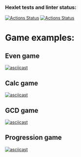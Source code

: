 ### Hexlet tests and linter status:
[![Actions Status](https://github.com/QED-tech/java-project-lvl1/workflows/hexlet-check/badge.svg)](https://github.com/QED-tech/java-project-lvl1/actions)
[![Actions Status](https://github.com/QED-tech/java-project-lvl1/workflows/linter/badge.svg)](https://github.com/QED-tech/java-project-lvl1/actions)

# Game examples:

## Even game
[![asciicast](https://asciinema.org/a/XwNjzzABQ8lJYsOyl9buIZmCz.svg)](https://asciinema.org/a/XwNjzzABQ8lJYsOyl9buIZmCz)

## Calc game
[![asciicast](https://asciinema.org/a/rpD6IvzbM5kQT82pncGQMeWuf.svg)](https://asciinema.org/a/rpD6IvzbM5kQT82pncGQMeWuf)

## GCD game
[![asciicast](https://asciinema.org/a/sBCzoi7v6BNEHLr3Y2nWlaf76.svg)](https://asciinema.org/a/sBCzoi7v6BNEHLr3Y2nWlaf76)

## Progression game
[![asciicast](https://asciinema.org/a/9jXEOQSDWgIgZlddpfbFcOrKU.svg)](https://asciinema.org/a/9jXEOQSDWgIgZlddpfbFcOrKU)